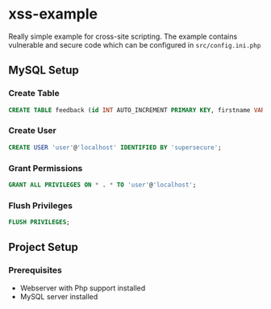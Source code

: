 # xss-example
Really simple example for cross-site scripting. The example contains vulnerable and secure code which can be configured in `src/config.ini.php`

## MySQL Setup
### Create Table
```sql
CREATE TABLE feedback (id INT AUTO_INCREMENT PRIMARY KEY, firstname VARCHAR(255), email VARCHAR(255), content VARCHAR(255));
```

### Create User
```sql
CREATE USER 'user'@'localhost' IDENTIFIED BY 'supersecure';
```

### Grant Permissions
```sql
GRANT ALL PRIVILEGES ON * . * TO 'user'@'localhost';
```

### Flush Privileges
```sql
FLUSH PRIVILEGES;
```

## Project Setup
### Prerequisites
- Webserver with Php support installed
- MySQL server installed